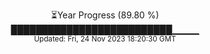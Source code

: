 <p align="center">
⏳Year Progress (89.80 %) <br>
██████████████████████████▁▁▁▁ <br>
<sub>Updated: Fri, 24 Nov 2023 18:20:30 GMT</sub>
</p>

